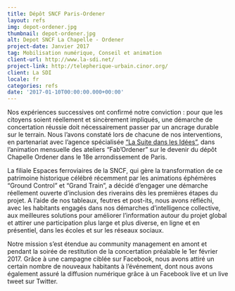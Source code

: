 ```yaml
---
title: Dépôt SNCF Paris-Ordener
layout: refs
img: depot-ordener.jpg
thumbnail: depot-ordener.jpg
alt: Depot SNCF La Chapelle - Ordener
project-date: Janvier 2017
tag: Mobilisation numérique, Conseil et animation
client-url: http://www.la-sdi.net/
project-link: http://telepherique-urbain.cinor.org/
client: La SDI
locale: fr
categories: refs
date: '2017-01-10T00:00:00.000+00:00'
---
```


Nos expériences successives ont confirmé notre conviction : pour que les citoyens soient réellement et sincèrement impliqués, une démarche de concertation réussie doit nécessairement passer par un ancrage durable sur le terrain. Nous l’avons constaté lors de chacune de nos interventions, en partenariat avec l’agence spécialisée <a href = "http://la-sdi.net/">“La Suite dans les Idées”</a>, dans l’animation mensuelle des ateliers “Fab’Ordener” sur le devenir du dépôt Chapelle Ordener dans le 18e arrondissement de Paris.

La filiale Espaces ferroviaires de la SNCF, qui gère la transformation de ce patrimoine historique célébré récemment par les animations éphémères “Ground Control” et “Grand Train”, a décidé d’engager une démarche réellement ouverte d’inclusion des riverains dès les premières étapes du projet. A l’aide de nos tableaux, feutres et post-its, nous avons réfléchi, avec les habitants engagés dans nos démarches d’intelligence collective, aux meilleures solutions pour améliorer l’information autour du projet global et attirer une participation plus large et plus diverse, en ligne et en présentiel, dans les écoles et sur les réseaux sociaux.

Notre mission s’est étendue au community management en amont et pendant la soirée de restitution de la concertation préalable le 1er février 2017. Grâce à une campagne ciblée sur Facebook, nous avons attiré un certain nombre de nouveaux habitants à l’événement, dont nous avons également assuré la diffusion numérique grâce à un Facebook live et un live tweet sur Twitter.
